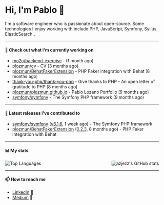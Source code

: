 # Hi, I'm Pablo 👋

I'm a software engineer who is passionate about open-source. Some technologies I enjoy working with include PHP, JavaScript, Symfony, Sylius, ElasticSearch..

---
#### 👷 Check out what I'm currently working on

- [mo2o/backend-exercise](https://github.com/mo2o/backend-exercise) -  (1 month ago)
- [plozmun/cv](https://github.com/plozmun/cv) - CV (3 months ago)
- [plozmun/BehatFakerExtension](https://github.com/plozmun/BehatFakerExtension) - PHP Faker integration with Behat (8 months ago)
- [thank-you-php/thank-you-php](https://github.com/thank-you-php/thank-you-php) - Give thanks to PHP - An open letter of gratitude to PHP (8 months ago)
- [plozmun/plozmun.github.io](https://github.com/plozmun/plozmun.github.io) - Pablo Lozano Portfolio (9 months ago)
- [symfony/symfony](https://github.com/symfony/symfony) - The Symfony PHP framework (9 months ago)

---

#### 🔭 Latest releases I've contributed to

- [symfony/symfony](https://github.com/symfony/symfony) ([v6.1.6](https://github.com/symfony/symfony/releases/tag/v6.1.6), 1 week ago) - The Symfony PHP framework
- [plozmun/BehatFakerExtension](https://github.com/plozmun/BehatFakerExtension) ([0.2.3](https://github.com/plozmun/BehatFakerExtension/releases/tag/0.2.3), 8 months ago) - PHP Faker integration with Behat

---

#### 📊 My stats

<img align="right" alt="azjezz's GitHub stats" src="https://github-readme-stats.vercel.app/api?username=plozmun&count_private=1&show_icons=true&" />

![Top Languages](https://github-readme-stats.vercel.app/api/top-langs/?username=plozmun)

---

#### 📫 How to reach me
- <a href="https://www.linkedin.com/in/pablolozano">LinkedIn</a> 💼
- <a href="https://medium.com/@lozanomunarriz">Medium</a> 📝

